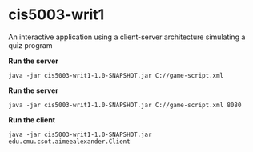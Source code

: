 # cis5003-writ1  
An interactive application using a client-server architecture simulating a quiz program

**Run the server**

    java -jar cis5003-writ1-1.0-SNAPSHOT.jar C://game-script.xml

**Run the server**

    java -jar cis5003-writ1-1.0-SNAPSHOT.jar C://game-script.xml 8080

**Run the client**

    java -jar cis5003-writ1-1.0-SNAPSHOT.jar edu.cmu.csot.aimeealexander.Client 


